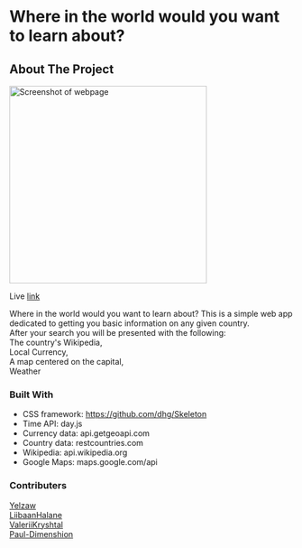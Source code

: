 # Where in the world would you want to learn about?

<!-- README DRAFT-->
## About The Project

<img src="/assets/images/screenshot.png" width="350" alt="Screenshot of webpage">

Live [link](https://yelzaw.github.io/where-you-want-to-learn/)

<!--Change link after changing name-->

<p>
Where in the world would you want to learn about? This is a simple web app dedicated to getting you basic information on any given country. <br>
After your search you will be presented with the following: <br>
The country's Wikipedia, <br>
Local Currency, <br>
A map centered on the capital, <br>
Weather <br>
</p>

### Built With

* CSS framework: https://github.com/dhg/Skeleton <br>
* Time API: day.js <br>
* Currency data: api.getgeoapi.com <br>
* Country data: restcountries.com <br>
* Wikipedia: api.wikipedia.org <br>
* Google Maps: maps.google.com/api

### Contributers
[Yelzaw](https://github.com/Yelzaw) <br>
[LiibaanHalane](https://github.com/LiibaanHalane) <br>
[ValeriiKryshtal](https://github.com/ValeriiKryshtal) <br>
[Paul-Dimenshion](https://github.com/Paul-Dimenshion) <br>

